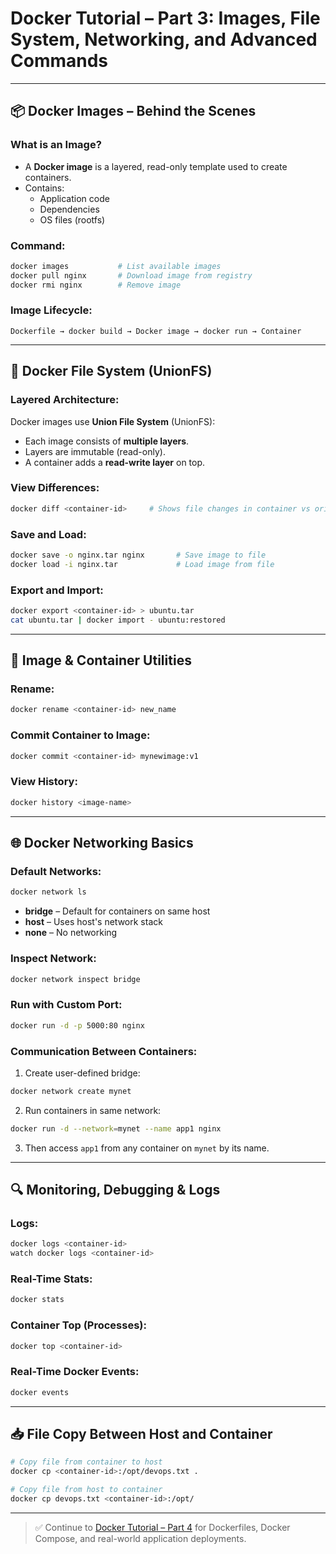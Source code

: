 # Docker Tutorial – Part 3: Images, File System, Networking, and Advanced Commands

---

## 📦 Docker Images – Behind the Scenes

### What is an Image?
- A **Docker image** is a layered, read-only template used to create containers.
- Contains:
  - Application code
  - Dependencies
  - OS files (rootfs)

### Command:
```bash
docker images           # List available images
docker pull nginx       # Download image from registry
docker rmi nginx        # Remove image
```

### Image Lifecycle:
```text
Dockerfile → docker build → Docker image → docker run → Container
```

---

## 🧱 Docker File System (UnionFS)

### Layered Architecture:
Docker images use **Union File System** (UnionFS):
- Each image consists of **multiple layers**.
- Layers are immutable (read-only).
- A container adds a **read-write layer** on top.

### View Differences:
```bash
docker diff <container-id>     # Shows file changes in container vs original image
```

### Save and Load:
```bash
docker save -o nginx.tar nginx       # Save image to file
docker load -i nginx.tar             # Load image from file
```

### Export and Import:
```bash
docker export <container-id> > ubuntu.tar
cat ubuntu.tar | docker import - ubuntu:restored
```

---

## 🔄 Image & Container Utilities

### Rename:
```bash
docker rename <container-id> new_name
```

### Commit Container to Image:
```bash
docker commit <container-id> mynewimage:v1
```

### View History:
```bash
docker history <image-name>
```

---

## 🌐 Docker Networking Basics

### Default Networks:
```bash
docker network ls
```
- **bridge** – Default for containers on same host
- **host** – Uses host's network stack
- **none** – No networking

### Inspect Network:
```bash
docker network inspect bridge
```

### Run with Custom Port:
```bash
docker run -d -p 5000:80 nginx
```

### Communication Between Containers:
1. Create user-defined bridge:
```bash
docker network create mynet
```
2. Run containers in same network:
```bash
docker run -d --network=mynet --name app1 nginx
```
3. Then access `app1` from any container on `mynet` by its name.

---

## 🔍 Monitoring, Debugging & Logs

### Logs:
```bash
docker logs <container-id>
watch docker logs <container-id>
```

### Real-Time Stats:
```bash
docker stats
```

### Container Top (Processes):
```bash
docker top <container-id>
```

### Real-Time Docker Events:
```bash
docker events
```

---

## 📥 File Copy Between Host and Container

```bash
# Copy file from container to host
docker cp <container-id>:/opt/devops.txt .

# Copy file from host to container
docker cp devops.txt <container-id>:/opt/
```

---

> ✅ Continue to [Docker Tutorial – Part 4](./docker_tutorial_part4.md) for Dockerfiles, Docker Compose, and real-world application deployments.
